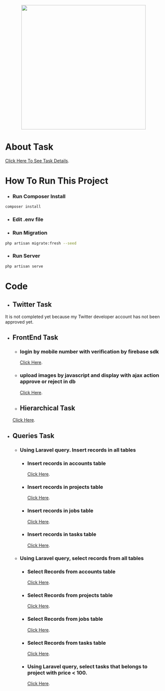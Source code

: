 <p align="center"><a href="https://laravel.com" target="_blank"><img src="https://raw.githubusercontent.com/laravel/art/master/logo-lockup/5%20SVG/2%20CMYK/1%20Full%20Color/laravel-logolockup-cmyk-red.svg" width="400"></a></p>

# About Task

[Click Here To See Task Details](https://drive.google.com/file/d/1VHn0GWcQkveHhPFZZ2OfRFa10uEK6tta/view?usp=sharing).

# How To Run This Project

- ### Run Composer Install

```bash
composer install
```

- ### Edit .env file

- ### Run Migration

```bash
php artisan migrate:fresh --seed 
```

- ### Run Server

```bash
php artisan serve
```

# Code

- ## Twitter Task

It is not completed yet because my Twitter developer account has not been approved yet.

- ## FrontEnd Task
    - ### login by mobile number with verification by firebase sdk
      [Click Here](http://127.0.0.1:8000/mobile-auth).
    -  ### upload images by javascript and display with ajax action approve or reject in db
       [Click Here](http://127.0.0.1:8000/upload-image-index).

    - ## Hierarchical Task
  [Click Here](http://127.0.0.1:8000/categories).

- ## Queries Task
    - ### Using Laravel query. Insert records in all tables
        - ### Insert records in accounts table
          [Click Here](http://127.0.0.1:8000/account/create).
        - ### Insert records in projects table
          [Click Here](http://127.0.0.1:8000/project/create).
        - ### Insert records in jobs table
          [Click Here](http://127.0.0.1:8000/job/create).
        - ### Insert records in tasks table
          [Click Here](http://127.0.0.1:8000/task/create).

    - ### Using Laravel query, select records from all tables
        - ### Select Records from accounts table
          [Click Here](http://127.0.0.1:8000/accounts).
        - ### Select Records from projects table
          [Click Here](http://127.0.0.1:8000/projects).
        - ### Select Records from jobs table
          [Click Here](http://127.0.0.1:8000/jobs).
        - ### Select Records from tasks table
          [Click Here](http://127.0.0.1:8000/tasks).
        - ### Using Laravel query, select tasks that belongs to project with price < 100.
          [Click Here](http://127.0.0.1:8000/task-where).
      
   
